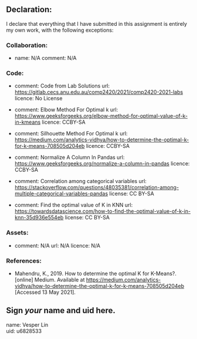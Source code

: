 ## Declaration:

I declare that everything that I have submitted in this assignment is entirely my own work, with the following exceptions:


### Collaboration:
  - name: N/A
    comment: 
      N/A

### Code:
  - comment: Code from Lab Solutions
    url: https://gitlab.cecs.anu.edu.au/comp2420/2021/comp2420-2021-labs
    licence: No License
   
  - comment: Elbow Method For Optimal k
    url: https://www.geeksforgeeks.org/elbow-method-for-optimal-value-of-k-in-kmeans
    licence: CCBY-SA 
    
  - comment: Silhouette Method For Optimal k
    url: https://medium.com/analytics-vidhya/how-to-determine-the-optimal-k-for-k-means-708505d204eb
    licence: CCBY-SA
    
  - comment: Normalize A Column In Pandas
    url: https://www.geeksforgeeks.org/normalize-a-column-in-pandas
    licence: CCBY-SA
    
  - comment: Correlation among categorical variables
    url: https://stackoverflow.com/questions/48035381/correlation-among-multiple-categorical-variables-pandas
    license: CC BY-SA
    
  - comment: Find the optimal value of K in KNN
    url: https://towardsdatascience.com/how-to-find-the-optimal-value-of-k-in-knn-35d936e554eb
    license: CC BY-SA
    
### Assets:
  - comment: N/A
    url: N/A
    licence: N/A

### References:
  - Mahendru, K., 2019. How to determine the optimal K for K-Means?. [online] Medium. Available at <https://medium.com/analytics-vidhya/how-to-determine-the-optimal-k-for-k-means-708505d204eb> [Accessed 13 May 2021].


## Sign *your* name and uid here. 

name: Vesper Lin  
uid: u6828533

